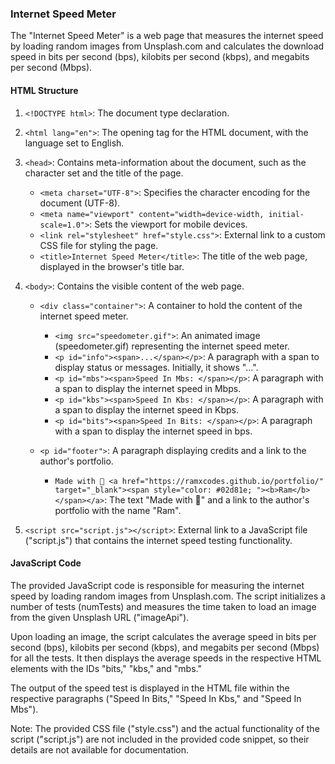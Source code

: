 ### Internet Speed Meter

The "Internet Speed Meter" is a web page that measures the internet speed by loading random images from Unsplash.com and calculates the download speed in bits per second (bps), kilobits per second (kbps), and megabits per second (Mbps).

#### HTML Structure

1. `<!DOCTYPE html>`: The document type declaration.
2. `<html lang="en">`: The opening tag for the HTML document, with the language set to English.
3. `<head>`: Contains meta-information about the document, such as the character set and the title of the page.
   - `<meta charset="UTF-8">`: Specifies the character encoding for the document (UTF-8).
   - `<meta name="viewport" content="width=device-width, initial-scale=1.0">`: Sets the viewport for mobile devices.
   - `<link rel="stylesheet" href="style.css">`: External link to a custom CSS file for styling the page.
   - `<title>Internet Speed Meter</title>`: The title of the web page, displayed in the browser's title bar.

4. `<body>`: Contains the visible content of the web page.
   - `<div class="container">`: A container to hold the content of the internet speed meter.
     - `<img src="speedometer.gif">`: An animated image (speedometer.gif) representing the internet speed meter.
     - `<p id="info"><span>...</span></p>`: A paragraph with a span to display status or messages. Initially, it shows "...".
     - `<p id="mbs"><span>Speed In Mbs: </span></p>`: A paragraph with a span to display the internet speed in Mbps.
     - `<p id="kbs"><span>Speed In Kbs: </span></p>`: A paragraph with a span to display the internet speed in Kbps.
     - `<p id="bits"><span>Speed In Bits: </span></p>`: A paragraph with a span to display the internet speed in bps.

   - `<p id="footer">`: A paragraph displaying credits and a link to the author's portfolio.
     - `Made with 💖 <a href="https://ramxcodes.github.io/portfolio/" target="_blank"><span style="color: #02d81e; "><b>Ram</b></span></a>`: The text "Made with 💖" and a link to the author's portfolio with the name "Ram".

5. `<script src="script.js"></script>`: External link to a JavaScript file ("script.js") that contains the internet speed testing functionality.

#### JavaScript Code

The provided JavaScript code is responsible for measuring the internet speed by loading random images from Unsplash.com. The script initializes a number of tests (numTests) and measures the time taken to load an image from the given Unsplash URL ("imageApi").

Upon loading an image, the script calculates the average speed in bits per second (bps), kilobits per second (kbps), and megabits per second (Mbps) for all the tests. It then displays the average speeds in the respective HTML elements with the IDs "bits," "kbs," and "mbs."

The output of the speed test is displayed in the HTML file within the respective paragraphs ("Speed In Bits," "Speed In Kbs," and "Speed In Mbs").

Note: The provided CSS file ("style.css") and the actual functionality of the script ("script.js") are not included in the provided code snippet, so their details are not available for documentation.
